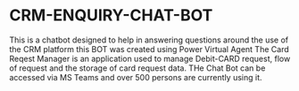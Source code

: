 # CRM-ENQUIRY-CHAT-BOT
This is a chatbot designed to help in answering questions around the use of the CRM platform
this BOT was created using Power Virtual Agent
The Card Reqest Manager is an application used to manage Debit-CARD request, flow of request and the storage of card request data.
THe Chat Bot can be accessed via MS Teams and over 500 persons are currently using it.
